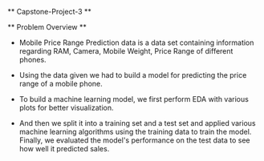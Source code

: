 ** Capstone-Project-3 **

** Problem Overview **

* Mobile Price Range Prediction data is a data set containing information regarding RAM, Camera, Mobile Weight, Price Range of different phones.

* Using the data given we had to build a model for predicting the price range of a mobile phone.

* To build a machine learning model, we first perform EDA with various plots for better visualization.

* And then we split it into a training set and a test set and applied various machine learning algorithms using the training data to train the model. Finally, we evaluated the model's performance on the test data to see how well it predicted sales.




